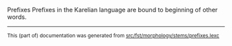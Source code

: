 Prefixes
Prefixes in the Karelian language are bound to beginning of other words.

* * *

<small>This (part of) documentation was generated from [src/fst/morphology/stems/prefixes.lexc](https://github.com/giellalt/lang-krl/blob/main/src/fst/morphology/stems/prefixes.lexc)</small>
